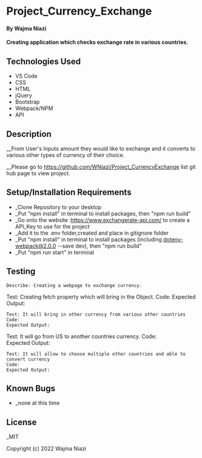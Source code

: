 # Project_Currency_Exchange 

#### By Wajma Niazi

#### Creating application which checks exchange rate in various countries. 

## Technologies Used

* VS Code
* CSS 
* HTML 
* jQuery
* Bootstrap
* Webpack/NPM 
* API

## Description

__From User's Inputs amount they would like to exchange and it converts to various other types of currency of their choice. 

__Please go to https://github.com/WNiazi/Project_CurrencyExchange list git hub page to view project.  

## Setup/Installation Requirements
* _Clone Repository to your desktop  
* _Put "npm install" in terminal to install packages, then "npm run build"
* _Go onto the website :https://www.exchangerate-api.com/ to create a API_Key to use for the project 
* _Add it to the .env folder,created and place in gitignore folder 
* _Put "npm install" in terminal to install packages (including dotenv-webpack@2.0.0 --save dev), then "npm run build"
* _Put "npm run start" in terminal

## Testing
``` 
Describe: Creating a webpage to exchange currency.  
```
Test: Creating fetch property which will bring in the Object.
Code: 
Expected Output:  
```
Test: It will bring in other currency from various other countries 
Code:    
Expected Output:  
```
Test:  It will go from US to another countries currency. 
Code:  
Expected Output:   
```
Test: It will allow to choose multiple other countries and able to convert currency  
Code:   
Expected Output: 
```

## Known Bugs
* _none at this time  

## License

_MIT

Copyright (c) 2022 Wajma Niazi